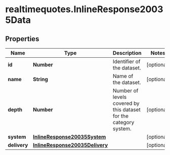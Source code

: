 # realtimequotes.InlineResponse20035Data

## Properties

Name | Type | Description | Notes
------------ | ------------- | ------------- | -------------
**id** | **Number** | Identifier of the dataset. | [optional] 
**name** | **String** | Name of the dataset. | [optional] 
**depth** | **Number** | Number of levels covered by this dataset for the category system. | [optional] 
**system** | [**InlineResponse20035System**](InlineResponse20035System.md) |  | [optional] 
**delivery** | [**InlineResponse20035Delivery**](InlineResponse20035Delivery.md) |  | [optional] 


